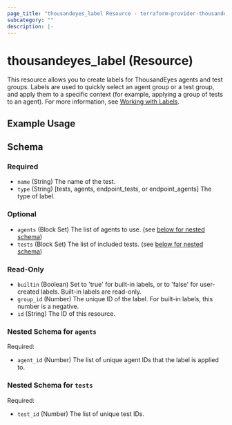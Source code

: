 ```yaml
---
page_title: "thousandeyes_label Resource - terraform-provider-thousandeyes"
subcategory: ""
description: |-
---
```


# thousandeyes_label (Resource)

This resource allows you to create labels for ThousandEyes agents and test groups. Labels are used to quickly select an agent group or a test group, and apply them to a specific context (for example, applying a group of tests to an agent). For more information, see [Working with Labels](https://docs.thousandeyes.com/product-documentation/internet-and-wan-monitoring/tests/working-with-labels-for-agent-and-test-groups).

## Example Usage

<!-- schema generated by tfplugindocs -->
## Schema

### Required

- `name` (String) The name of the test.
- `type` (String) [tests, agents, endpoint_tests, or endpoint_agents] The type of label.

### Optional

- `agents` (Block Set) The list of agents to use. (see [below for nested schema](#nestedblock--agents))
- `tests` (Block Set) The list of included tests. (see [below for nested schema](#nestedblock--tests))

### Read-Only

- `builtin` (Boolean) Set to 'true' for built-in labels, or to 'false' for user-created labels. Built-in labels are read-only.
- `group_id` (Number) The unique ID of the label. For built-in labels, this number is a negative.
- `id` (String) The ID of this resource.

<a id="nestedblock--agents"></a>
### Nested Schema for `agents`

Required:

- `agent_id` (Number) The list of unique agent IDs that the label is applied to.


<a id="nestedblock--tests"></a>
### Nested Schema for `tests`

Required:

- `test_id` (Number) The list of unique test IDs.



